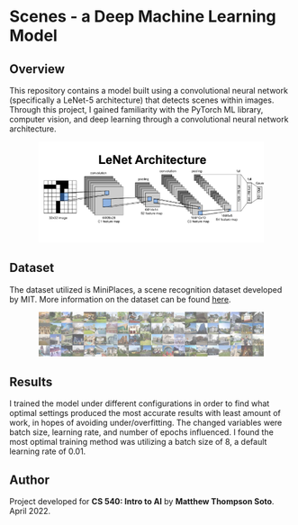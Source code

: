 # Scenes - a Deep Machine Learning Model
## Overview
This repository contains a model built using a convolutional neural network (specifically a LeNet-5 architecture) that detects scenes within images. Through this project, I gained familiarity with the PyTorch ML library, computer vision, and deep learning through a convolutional neural network architecture.

<div align="center"><img src="model.png" width="400"></div> 

## Dataset
The dataset utilized is MiniPlaces, a scene recognition dataset developed by MIT. More information on the dataset can be found [here](https://github.com/CSAILVision/miniplaces).

<div align="center"><img src="miniplaces.jpg" width="400"></div>

## Results
I trained the model under different configurations in order to find what optimal settings produced the most accurate results with least amount of work, in hopes of avoiding under/overfitting. The changed variables were batch size, learning rate, and number of epochs influenced. I found the most optimal training method was utilizing a batch size of 8, a default learning rate of 0.01.

## Author
Project developed for **CS 540: Intro to AI** by **Matthew Thompson Soto**. April 2022. 
